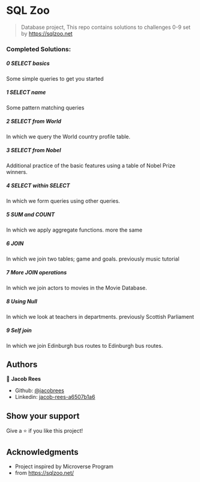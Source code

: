 # SQL Zoo

> Database project, This repo contains solutions to challenges 0-9 set by https://sqlzoo.net

### Completed Solutions:

##### 0 SELECT basics
Some simple queries to get you started
##### 1 SELECT name
Some pattern matching queries
##### 2 SELECT from World
In which we query the World country profile table.
##### 3 SELECT from Nobel
Additional practice of the basic features using a table of Nobel Prize winners.
##### 4 SELECT within SELECT
In which we form queries using other queries.
##### 5 SUM and COUNT
In which we apply aggregate functions. more the same
##### 6 JOIN
In which we join two tables; game and goals. previously music tutorial
##### 7 More JOIN operations
In which we join actors to movies in the Movie Database.
##### 8 Using Null
In which we look at teachers in departments. previously Scottish Parliament
##### 9 Self join
In which we join Edinburgh bus routes to Edinburgh bus routes.

## Authors

👤 **Jacob Rees**

- Github: [@jacobrees](https://github.com/jacobrees)
- Linkedin: [jacob-rees-a6507b1a6](https://www.linkedin.com/in/jacob-rees-a6507b1a6/)

## Show your support

Give a ⭐️ if you like this project!

## Acknowledgments

- Project inspired by Microverse Program
- from https://sqlzoo.net/
